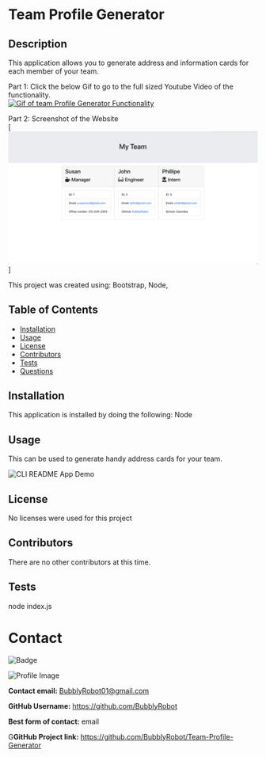   
  # Team Profile Generator
  
## Description
 This application allows you to generate address and information cards for each member of your team. 

 Part 1: Click the below Gif to go to the full sized Youtube Video of the functionality. <br>
 [![Gif of team Profile Generator Functionality](./Assets/TeamProfileGenerator.gif)](https://youtu.be/HzjzLp7mT80/link "Link to full sized video")

Part 2: Screenshot of the Website<br>
 [![Screenshot of Website](./Assets/TeamProfileGen.png)]


This project was created using:  Bootstrap, Node, 
  
  ## Table of Contents
  - [Installation](#installation)
  - [Usage](#usage)
  - [License](#license)
  - [Contributors](#contributors)
  - [Tests](#tests)
  - [Questions](#Questions)
  ## Installation
  This application is installed by doing the following: Node
  ## Usage
  This can be used to generate handy address cards for your team.
  
![CLI README App Demo](Assets/utils/CLI-App_Demo.gif)
  ## License
  No licenses were used for this project
  ## Contributors
  There are no other contributors at this time.
  ## Tests
  node index.js
  # Contact
  
![Badge](https://img.shields.io/badge/Github-BubblyRobot-green) 
  
![Profile Image](https://github.com/BubblyRobot.png?size=200)
  
**Contact email:** BubblyRobot01@gmail.com
  
**GitHub Username:**  https://github.com/BubblyRobot
  
**Best form of contact:** email
  
G**GitHub Project link:** https://github.com/BubblyRobot/Team-Profile-Generator
  
  
